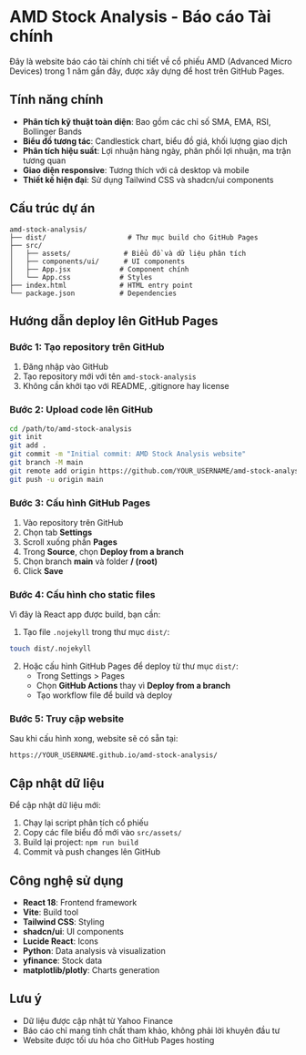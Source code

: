 # AMD Stock Analysis - Báo cáo Tài chính

Đây là website báo cáo tài chính chi tiết về cổ phiếu AMD (Advanced Micro Devices) trong 1 năm gần đây, được xây dựng để host trên GitHub Pages.

## Tính năng chính

- **Phân tích kỹ thuật toàn diện**: Bao gồm các chỉ số SMA, EMA, RSI, Bollinger Bands
- **Biểu đồ tương tác**: Candlestick chart, biểu đồ giá, khối lượng giao dịch
- **Phân tích hiệu suất**: Lợi nhuận hàng ngày, phân phối lợi nhuận, ma trận tương quan
- **Giao diện responsive**: Tương thích với cả desktop và mobile
- **Thiết kế hiện đại**: Sử dụng Tailwind CSS và shadcn/ui components

## Cấu trúc dự án

```
amd-stock-analysis/
├── dist/                    # Thư mục build cho GitHub Pages
├── src/
│   ├── assets/             # Biểu đồ và dữ liệu phân tích
│   ├── components/ui/      # UI components
│   ├── App.jsx            # Component chính
│   └── App.css            # Styles
├── index.html             # HTML entry point
└── package.json           # Dependencies
```

## Hướng dẫn deploy lên GitHub Pages

### Bước 1: Tạo repository trên GitHub
1. Đăng nhập vào GitHub
2. Tạo repository mới với tên `amd-stock-analysis`
3. Không cần khởi tạo với README, .gitignore hay license

### Bước 2: Upload code lên GitHub
```bash
cd /path/to/amd-stock-analysis
git init
git add .
git commit -m "Initial commit: AMD Stock Analysis website"
git branch -M main
git remote add origin https://github.com/YOUR_USERNAME/amd-stock-analysis.git
git push -u origin main
```

### Bước 3: Cấu hình GitHub Pages
1. Vào repository trên GitHub
2. Chọn tab **Settings**
3. Scroll xuống phần **Pages**
4. Trong **Source**, chọn **Deploy from a branch**
5. Chọn branch **main** và folder **/ (root)**
6. Click **Save**

### Bước 4: Cấu hình cho static files
Vì đây là React app được build, bạn cần:

1. Tạo file `.nojekyll` trong thư mục `dist/`:
```bash
touch dist/.nojekyll
```

2. Hoặc cấu hình GitHub Pages để deploy từ thư mục `dist/`:
   - Trong Settings > Pages
   - Chọn **GitHub Actions** thay vì **Deploy from a branch**
   - Tạo workflow file để build và deploy

### Bước 5: Truy cập website
Sau khi cấu hình xong, website sẽ có sẵn tại:
```
https://YOUR_USERNAME.github.io/amd-stock-analysis/
```

## Cập nhật dữ liệu

Để cập nhật dữ liệu mới:
1. Chạy lại script phân tích cổ phiếu
2. Copy các file biểu đồ mới vào `src/assets/`
3. Build lại project: `npm run build`
4. Commit và push changes lên GitHub

## Công nghệ sử dụng

- **React 18**: Frontend framework
- **Vite**: Build tool
- **Tailwind CSS**: Styling
- **shadcn/ui**: UI components
- **Lucide React**: Icons
- **Python**: Data analysis và visualization
- **yfinance**: Stock data
- **matplotlib/plotly**: Charts generation

## Lưu ý

- Dữ liệu được cập nhật từ Yahoo Finance
- Báo cáo chỉ mang tính chất tham khảo, không phải lời khuyên đầu tư
- Website được tối ưu hóa cho GitHub Pages hosting

